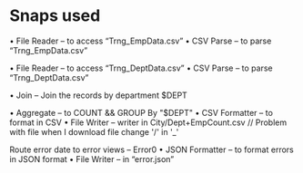 # Snaps used
•	File Reader – to access “Trng_EmpData.csv”
•	CSV Parse – to parse  “Trng_EmpData.csv”


•	File Reader – to access “Trng_DeptData.csv”
•	CSV Parse – to parse  “Trng_DeptData.csv”


•	Join – Join the records by department $DEPT 

•	Aggregate – to COUNT && GROUP By "$DEPT"
•	CSV Formatter – to format in CSV
•	File Writer – writer in City/Dept+EmpCount.csv      // Problem with file when I download file change '/' in '_'


Route error date to error views – Error0
•	JSON Formatter – to format errors in JSON format
•	File Writer – in “error.json”
